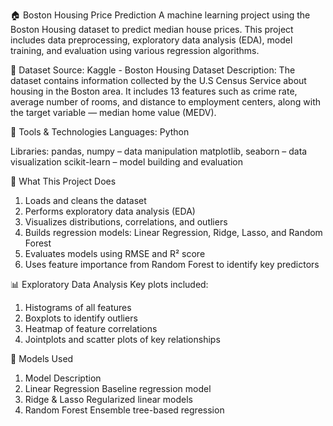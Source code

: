 🏠 Boston Housing Price Prediction
A machine learning project using the Boston Housing dataset to predict median house prices. This project includes data preprocessing, exploratory data analysis (EDA), model training, and evaluation using various regression algorithms.

📁 Dataset
Source: Kaggle - Boston Housing Dataset
Description: The dataset contains information collected by the U.S Census Service about housing in the Boston area. It includes 13 features such as crime rate, average number of rooms, and distance to employment centers, along with the target variable — median home value (MEDV).

🧰 Tools & Technologies
Languages: Python

Libraries:
pandas, numpy – data manipulation
matplotlib, seaborn – data visualization
scikit-learn – model building and evaluation

🚀 What This Project Does
1. Loads and cleans the dataset
2. Performs exploratory data analysis (EDA)
3. Visualizes distributions, correlations, and outliers
4. Builds regression models: Linear Regression, Ridge, Lasso, and Random Forest
5. Evaluates models using RMSE and R² score
6. Uses feature importance from Random Forest to identify key predictors

📊 Exploratory Data Analysis
Key plots included:
1. Histograms of all features
2. Boxplots to identify outliers
3. Heatmap of feature correlations
4. Jointplots and scatter plots of key relationships

🤖 Models Used
1. Model	Description
2. Linear Regression	Baseline regression model
3. Ridge & Lasso	Regularized linear models
4. Random Forest	Ensemble tree-based regression
